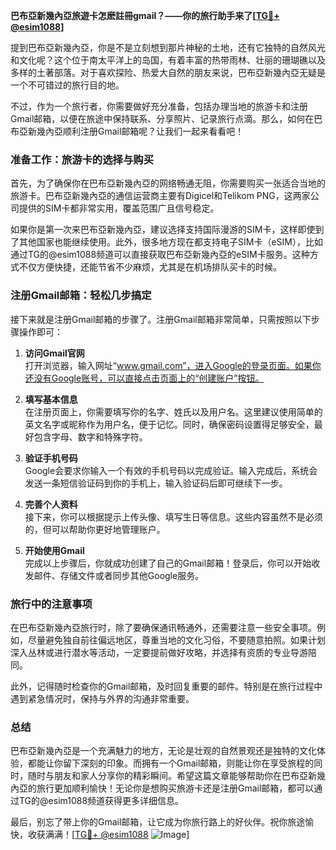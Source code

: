 **巴布亞新幾內亞旅遊卡怎麽註冊gmail？——你的旅行助手来了[[TG💪+ @esim1088](https://t.me/s/esim1088)]**

提到巴布亞新幾內亞，你是不是立刻想到那片神秘的土地，还有它独特的自然风光和文化呢？这个位于南太平洋上的岛国，有着丰富的热带雨林、壮丽的珊瑚礁以及多样的土著部落。对于喜欢探险、热爱大自然的朋友来说，巴布亞新幾內亞无疑是一个不可错过的旅行目的地。

不过，作为一个旅行者，你需要做好充分准备，包括办理当地的旅游卡和注册Gmail邮箱，以便在旅途中保持联系、分享照片、记录旅行点滴。那么，如何在巴布亞新幾內亞顺利注册Gmail邮箱呢？让我们一起来看看吧！

### 准备工作：旅游卡的选择与购买

首先，为了确保你在巴布亞新幾內亞的网络畅通无阻，你需要购买一张适合当地的旅游卡。巴布亞新幾內亞的通信运营商主要有Digicel和Telikom PNG，这两家公司提供的SIM卡都非常实用，覆盖范围广且信号稳定。

如果你是第一次来巴布亞新幾內亞，建议选择支持国际漫游的SIM卡，这样即使到了其他国家也能继续使用。此外，很多地方现在都支持电子SIM卡（eSIM），比如通过TG的@esim1088频道可以直接获取巴布亞新幾內亞的eSIM卡服务。这种方式不仅方便快捷，还能节省不少麻烦，尤其是在机场排队买卡的时候。

### 注册Gmail邮箱：轻松几步搞定

接下来就是注册Gmail邮箱的步骤了。注册Gmail邮箱非常简单，只需按照以下步骤操作即可：

1. **访问Gmail官网**  
   打开浏览器，输入网址“www.gmail.com”，进入Google的登录页面。如果你还没有Google账号，可以直接点击页面上的“创建账户”按钮。

2. **填写基本信息**  
   在注册页面上，你需要填写你的名字、姓氏以及用户名。这里建议使用简单的英文名字或昵称作为用户名，便于记忆。同时，确保密码设置得足够安全，最好包含字母、数字和特殊字符。

3. **验证手机号码**  
   Google会要求你输入一个有效的手机号码以完成验证。输入完成后，系统会发送一条短信验证码到你的手机上，输入验证码后即可继续下一步。

4. **完善个人资料**  
   接下来，你可以根据提示上传头像、填写生日等信息。这些内容虽然不是必须的，但可以帮助你更好地管理账户。

5. **开始使用Gmail**  
   完成以上步骤后，你就成功创建了自己的Gmail邮箱！登录后，你可以开始收发邮件、存储文件或者同步其他Google服务。

### 旅行中的注意事项

在巴布亞新幾內亞旅行时，除了要确保通讯畅通外，还需要注意一些安全事项。例如，尽量避免独自前往偏远地区，尊重当地的文化习俗，不要随意拍照。如果计划深入丛林或进行潜水等活动，一定要提前做好攻略，并选择有资质的专业导游陪同。

此外，记得随时检查你的Gmail邮箱，及时回复重要的邮件。特别是在旅行过程中遇到紧急情况时，保持与外界的沟通非常重要。

### 总结

巴布亞新幾內亞是一个充满魅力的地方，无论是壮观的自然景观还是独特的文化体验，都能让你留下深刻的印象。而拥有一个Gmail邮箱，则能让你在享受旅程的同时，随时与朋友和家人分享你的精彩瞬间。希望这篇文章能够帮助你在巴布亞新幾內亞的旅行更加顺利愉快！无论你是想购买旅游卡还是注册Gmail邮箱，都可以通过TG的@esim1088频道获得更多详细信息。

最后，别忘了带上你的Gmail邮箱，让它成为你旅行路上的好伙伴。祝你旅途愉快，收获满满！[[TG💪+ @esim1088](https://t.me/s/esim1088) ![Image](https://i.postimg.cc/4NQfJmqS/Snipaste-2025-05-13-00-14-12.png)]